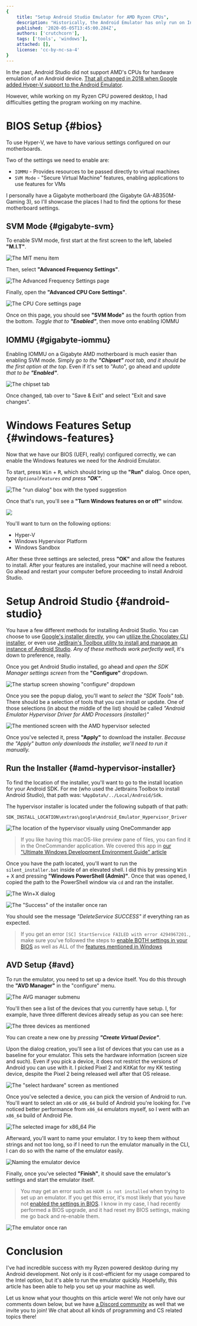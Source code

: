 ```yaml
---
{
	title: "Setup Android Studio Emulator for AMD Ryzen CPUs",
	description: "Historically, the Android Emulator has only run on Intel CPUs. While that's no longer the case, it can be tricky to setup. Let's walk through how to do so!",
	published: '2020-05-05T13:45:00.284Z',
	authors: ['crutchcorn'],
	tags: ['tools', 'windows'],
	attached: [],
	license: 'cc-by-nc-sa-4'
}
---
```


In the past, Android Studio did not support AMD's CPUs for hardware emulation of an Android device. [That all changed in 2018 when Google added Hyper-V support to the Android Emulator](https://android-developers.googleblog.com/2018/07/android-emulator-amd-processor-hyper-v.html).

However, while working on my Ryzen CPU powered desktop, I had difficulties getting the program working on my machine. 

# BIOS Setup {#bios}

To use Hyper-V, we have to have various settings configured on our motherboards.

Two of the settings we need to enable are:

- `IOMMU` - Provides resources to be passed directly to virtual machines
- `SVM Mode` - "Secure Virtual Machine" features, enabling applications to use features for VMs

I personally have a Gigabyte motherboard (the Gigabyte GA-AB350M-Gaming 3), so I'll showcase the places I had to find the options for these motherboard settings.

## SVM Mode {#gigabyte-svm}

To enable SVM mode, first start at the first screen to the left, labeled **"M.I.T"**.

![The MIT menu item](./mit_menu.jpg)

Then, select **"Advanced Frequency Settings"**.

![The Advanced Frequency Settings page](./frequency_settings.jpg)

Finally, open the **"Advanced CPU Core Settings"**.

![The CPU Core settings page](./svm_mode.jpg)

Once on this page, you should see **"SVM Mode"** as the fourth option from the bottom. _Toggle that to **"Enabled"**_, then move onto enabling IOMMU

## IOMMU {#gigabyte-iommu}

Enabling IOMMU on a Gigabyte AMD motherboard is much easier than enabling SVM mode. Simply _go to the **"Chipset"** root tab, and it should be the first option at the top_. Even if it's set to "Auto", go ahead and _update that to be **"Enabled"**_.

![The chipset tab](./iommu.jpg)



Once changed, tab over to "Save & Exit" and select "Exit and save changes".

# Windows Features Setup {#windows-features}

Now that we have our BIOS (UEFI, really) configured correctly, we can enable the Windows features we need for the Android Emulator.

To start, press <kbd>Win</kbd> + <kbd>R</kbd>, which should bring up the **"Run"** dialog. Once open, _type `OptionalFeatures` and press **"OK"**_. 

![The "run dialog" box with the typed suggestion](./run_dialog.png)

Once that's run, you'll see a **"Turn Windows features on or off"** window.

![](./windows_10_add_features.png)

You'll want to turn on the following options:

- Hyper-V
- Windows Hypervisor Platform
- Windows Sandbox

After these three settings are selected, press **"OK"** and allow the features to install. After your features are installed, your machine will need a reboot. Go ahead and restart your computer before proceeding to install Android Studio.

# Setup Android Studio {#android-studio}

You have a few different methods for installing Android Studio. You can choose to use [Google's installer directly](https://developer.android.com/studio/install), you can [utilize the Chocolatey CLI installer](https://chocolatey.org/packages/AndroidStudio), or even use [JetBrain's Toolbox utility to install and manage an instance of Android Studio](https://www.jetbrains.com/toolbox-app/). _Any of these methods work perfectly well_, it's down to preference, really. 

Once you get Android Studio installed, go ahead and _open the SDK Manager settings screen_ from the **"Configure"** dropdown.

![The startup screen showing "configure" dropdown](./android_studio_configure.png)

Once you see the popup dialog, you'll want to _select the "SDK Tools" tab_. There should be a selection of tools that you can install or update. One of those selections (in about the middle of the list) should be called _"Android Emulator Hypervisor Driver for AMD Processors (installer)"_

![The mentioned screen with the AMD hypervisor selected](./select_amd_hypervisor.png)





Once you've selected it, press **"Apply"** to download the installer. _Because the "Apply" button only downloads the installer, we'll need to run it manually._ 

## Run the Installer {#amd-hypervisor-installer}

To find the location of the installer, you'll want to go to the install location for your Android SDK. For me (who used the Jetbrains Toolbox to install Android Studio), that path was: `%AppData%/../Local/Android/Sdk`. 

The hypervisor installer is located under the following subpath of that path:

```
SDK_INSTALL_LOCATION\extras\google\Android_Emulator_Hypervisor_Driver
```

![The location of the hypervisor visually using OneCommander app](./hypervisor_filesystem_path.png)

> If you like having this macOS-like preview pane of files, you can find it in the OneCommander application. We covered this app in [our "Ultimate Windows Development Environment Guide" article](posts/ultimate-windows-development-environment-guide/#Paid)

Once you have the path located, you'll want to run the `silent_installer.bat` inside of an elevated shell. I did this by pressing <kbd>Win</kbd> + <kbd>X</kbd> and pressing **"Windows PowerShell (Admin)"**. Once that was opened, I copied the path to the PowerShell window via `cd` and ran the installer.

![The Win+X dialog](./win_x.png)

![The "Success" of the installer once ran](./installer_ran.png)

You should see the message _"DeleteService SUCCESS"_ if everything ran as expected.

> If you get an error `[SC] StartService FAILED with error 4294967201.`, make sure you've followed the steps to [enable BOTH settings in your BIOS](#bios) as well as ALL of the [features mentioned in Windows](#windows-features)

## AVD Setup {#avd}

To run the emulator, you need to set up a device itself. You do this through the **"AVD Manager"** in the "configure" menu.

![The AVG manager submenu](./avd_manager.png)

You'll then see a list of the devices that you currently have setup. I, for example, have three different devices already setup as you can see here:

![The three devices as mentioned](./virtual_devices.png)

You can create a new one by _pressing **"Create Virtual Device"**_.

Upon the dialog creation, you'll see a list of devices that you can use as a baseline for your emulator. This sets the hardware information (screen size and such). Even if you pick a device, it does not restrict the versions of Android you can use with it. I picked Pixel 2 and KitKat for my KK testing device, despite the Pixel 2 being released well after that OS release. 

![The "select hardware" screen as mentioned](./select_virtual_device.png)

Once you've selected a device, you can pick the version of Android to run. You'll want to select an `x86` or `x86_64` build of Android you're looking for. I've noticed better performance from `x86_64` emulators myself, so I went with an `x86_64` build of Android Pie.

![The selected image for x86_64 Pie](./pie_device.png)

Afterward, you'll want to name your emulator. I try to keep them without strings and not too long, so if I need to run the emulator manually in the CLI, I can do so with the name of the emulator easily.

![Naming the emulator device](./finalize_avd.png)

Finally, once you've selected **"Finish"**, it should save the emulator's settings and start the emulator itself.


> You may get an error such as `HAXM is not installed` when trying to set up an emulator. If you get this error, it's most likely that you have not [enabled the settings in BIOS](#bios). I know in my case, I had recently performed a BIOS upgrade, and it had reset my BIOS settings, making me go back and re-enable them.

![The emulator once ran](./device_running.png)

# Conclusion

I've had incredible success with my Ryzen powered desktop during my Android development. Not only is it cost-efficient for my usage compared to the Intel option, but it's able to run the emulator quickly. Hopefully, this article has been able to help you set up your machine as well. 

Let us know what your thoughts on this article were! We not only have our comments down below, but we have [a Discord community](https://discord.gg/FMcvc6T) as well that we invite you to join! We chat about all kinds of programming and CS related topics there!

